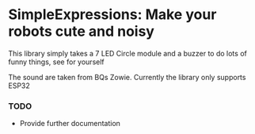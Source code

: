 # SimpleExpressions: Make your robots cute and noisy

This library simply takes a 7 LED Circle module and a buzzer to do lots of funny things, see for yourself

The sound are taken from BQs Zowie. Currently the library only supports ESP32

### TODO

- Provide further documentation
